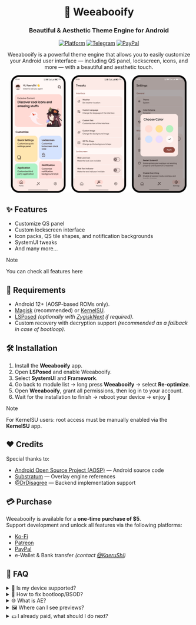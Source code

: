 <div align="center">

# 🌸 Weeabooify
### Beautiful & Aesthetic Theme Engine for Android

[![Platform](https://img.shields.io/badge/Android-12%2B-green?style=for-the-badge&logo=android)]()
[![Telegram](https://img.shields.io/badge/Telegram-Join-26A5E4?style=for-the-badge&logo=telegram&logoColor=white)](https://t.me/weeabooify)
[![PayPal](https://img.shields.io/badge/Donate-PayPal-0070ba?style=for-the-badge&logo=paypal)](https://paypal.me/kaerushi)


Weeabooify is a powerful theme engine that allows you to easily customize your Android user interface — including QS panel, lockscreen, icons, and more — with a beautiful and aesthetic touch.

<img src="assets/resources/preview.png" alt="Preview" width="95%"/>

</div>

## ✨ Features
- Customize QS panel  
- Custom lockscreen interface  
- Icon packs, QS tile shapes, and notification backgrounds  
- SystemUI tweaks  
- And many more...  
> [!Note]
> You can check all features here



## 🧰 Requirements
- Android 12+ (AOSP-based ROMs only).  
- [Magisk](https://github.com/topjohnwu/Magisk) (recommended) or [KernelSU](https://github.com/tiann/KernelSU).  
- [LSPosed](https://github.com/JingMatrix/LSPosed) *(optionally with [ZygiskNext](https://github.com/Dr-TSNG/ZygiskNext/releases/latest) if required).*  
- Custom recovery with decryption support *(recommended as a fallback in case of bootloop).*  



## 🛠️ Installation
1. Install the **Weeabooify** app.  
2. Open **LSPosed** and enable Weeabooify.  
3. Select **SystemUI** and **Framework**.  
4. Go back to module list → long press **Weeabooify** → select **Re-optimize**.  
5. Open **Weeabooify**, grant all permissions, then log in to your account.  
6. Wait for the installation to finish → reboot your device → enjoy 🎉  

> [!Note]  
> For KernelSU users: root access must be manually enabled via the **KernelSU** app.

## ❤️ Credits
Special thanks to:
- [Android Open Source Project (AOSP)](https://source.android.com) — Android source code  
- [Substratum](https://github.com/substratum/substratum) — Overlay engine references  
- [@DrDisagree](https://github.com/Mahmud0808) — Backend implementation support  

## 💳 Purchase
Weeabooify is available for a **one-time purchase of $5**.  
Support development and unlock all features via the following platforms:

- [Ko-Fi](https://ko-fi.com/s/52b3fa4d26)  
- [Patreon](https://www.patreon.com/KaeruShi/shop/weeabooify-18447?source=storefront)  
- [PayPal](https://paypal.me/kaerushi)  
- e-Wallet & Bank transfer *(contact [@KaeruShi](https://t.me/kaerushi))*  

## 🤔 FAQ

<details>
<summary>📱 Is my device supported?</summary>

- Weeabooify supports **Pixel devices** and **AOSP-based custom ROMs**.  
- Not supported: OEM ROMs such as MIUI, OneUI, OxygenOS, ColorOS, iOS, etc.  

</details>

<details>
<summary>🔨 How to fix bootloop/BSOD?</summary>

- Boot into **Safe Mode** or  
- Delete the Weeabooify module from `data/adb/modules/` via custom recovery.  

</details>

<details>
<summary>🌐 What is AE?</summary>

- **AE (Anti-Entropy)** is one of the Weeabooify variants.  
- Two available variants:  
  - **Anti-Entropy** → for Android 12+  
  - **Schicksal** → for Android 10 (Substratum)  
- Each variant is sold separately.  

</details>
<details>
<summary>🖼️ Where can I see previews?</summary>

- You can check the preview showcase on our **Telegram channel**: [t.me/weeabooify](https://t.me/weeabooify)  

</details>

<details>
<summary>💵 I already paid, what should I do next?</summary>

- Contact me on Telegram: [t.me/kaerushi](https://t.me/kaerushi)  
- Send your **payment screenshot** as proof  
- You will then receive installation access/instructions  

</details>
